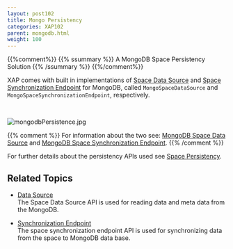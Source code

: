 ```yaml
---
layout: post102
title: Mongo Persistency
categories: XAP102
parent: mongodb.html
weight: 100
---
```



{{%comment%}}
{{% ssummary %}} A MongoDB Space Persistency Solution {{% /ssummary %}}
{{%/comment%}}


XAP comes with built in implementations of [Space Data Source](./space-data-source-api.html) and [Space Synchronization Endpoint](./space-synchronization-endpoint-api.html)
 for MongoDB, called `MongoSpaceDataSource` and `MongoSpaceSynchronizationEndpoint`, respectively.

<br>

![mongodbPersistence.jpg](/attachment_files/mongodbPersistence.jpg)


{{% comment %}}
For information about the two see: [MongoDB Space Data Source](./mongodb-space-data-source.html) and [MongoDB Space Synchronization Endpoint](./mongodb-space-synchronization-endpoint.html).
{{% /comment %}}

For further details about the persistency APIs used see [Space Persistency](./space-persistency.html).


## Related Topics

- [Data Source](./mongodb-space-data-source.html)<br>
The Space Data Source API is used for reading data and meta data from the MongoDB.

- [Synchronization Endpoint](./mongodb-space-synchronization-endpoint.html)<br>
The space synchronization endpoint API is used for synchronizing data from the space to MongoDB data base.
